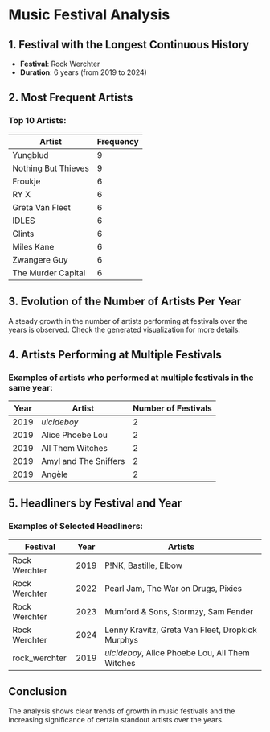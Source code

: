 
# Music Festival Analysis

## 1. Festival with the Longest Continuous History
- **Festival**: Rock Werchter
- **Duration**: 6 years (from 2019 to 2024)

## 2. Most Frequent Artists
### Top 10 Artists:
| Artist | Frequency |
|--------|-----------|
| Yungblud | 9 |
| Nothing But Thieves | 9 |
| Froukje | 6 |
| RY X | 6 |
| Greta Van Fleet | 6 |
| IDLES | 6 |
| Glints | 6 |
| Miles Kane | 6 |
| Zwangere Guy | 6 |
| The Murder Capital | 6 |

## 3. Evolution of the Number of Artists Per Year
A steady growth in the number of artists performing at festivals over the years is observed.
Check the generated visualization for more details.

## 4. Artists Performing at Multiple Festivals
### Examples of artists who performed at multiple festivals in the same year:
| Year | Artist | Number of Festivals |
|------|--------|---------------------|
| 2019 | $uicideboy$ | 2 |
| 2019 | Alice Phoebe Lou | 2 |
| 2019 | All Them Witches | 2 |
| 2019 | Amyl and The Sniffers | 2 |
| 2019 | Angèle | 2 |

## 5. Headliners by Festival and Year
### Examples of Selected Headliners:
| Festival       | Year | Artists            |
|----------------|------|--------------------|
| Rock Werchter | 2019 | P!NK, Bastille, Elbow |
| Rock Werchter | 2022 | Pearl Jam, The War on Drugs, Pixies |
| Rock Werchter | 2023 | Mumford & Sons, Stormzy, Sam Fender |
| Rock Werchter | 2024 | Lenny Kravitz, Greta Van Fleet, Dropkick Murphys |
| rock_werchter | 2019 | $uicideboy$, Alice Phoebe Lou, All Them Witches |

## Conclusion
The analysis shows clear trends of growth in music festivals and the increasing significance of certain standout artists over the years.
